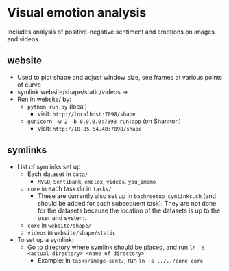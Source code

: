 # Visual emotion analysis
Includes analysis of positive-negative sentiment and emotions on images and videos.

## website
- Used to plot shape and adjust window size, see frames at various points of curve
- symlink website/shape/static/videos -> <videos path>
- Run in website/ by:
    * `python run.py` (local)
        * visit: `http://localhost:7898/shape`
    * `gunicorn -w 2 -b 0.0.0.0:7898 run:app` (on Shannon)
        * visit: `http://18.85.54.48:7898/shape`

## symlinks
- List of symlinks set up
    * Each dataset in `data/`
        * `MVSO`, `Sentibank`, `emolex`, `videos`, `you_imemo`
    * `core` in each task dir in `tasks/`
        * These are currently also set up in `bash/setup_symlinks.sh` (and should be added for each subsequent task). They are not done for the datasets because the location of the datasets is up to the user and system.
    * `core` in `website/shape/`
    * `videos` in `website/shape/static`
- To set up a symlink:
    * Go to directory where symlink should be placed, and run `ln -s <actual directory> <name of directory>`
        * Example: in `tasks/image-sent/`, run `ln -s ../../core core`